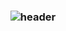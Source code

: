 <h3 align="center">
  
![header](https://capsule-render.vercel.app/api?type=waving&color=timeAuto&height=300&section=header&text=안녕하세요👋%20%20장호영입니다.&fontSize=60&animation=fadeIn&fontAlignY=38&desc=함께%20웃어야%20행복한%20개발자&descAlignY=51&descAlign=62)
  
</h3>


<!-- 
<h3 align="center">📚 Tech Stack 📚</h3>
<p align="center">
-->
 
</p>

